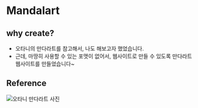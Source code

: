 # Mandalart

## why create?

- 오타니의 만다라트를 참고해서, 나도 해보고자 했었습니다.
- 근데, 마땅히 사용할 수 있는 포맷이 없어서, 웹사이트로 만들 수 있도록 만다라트 웹사이트를 만들었습니다~

## Reference

![오타니 만다라트 사진](https://user-images.githubusercontent.com/64825713/228756012-b972fe87-43f5-4262-99ab-5f3cdf9b5c6c.png)
